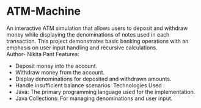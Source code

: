 # ATM-Machine
An interactive ATM simulation that allows users to deposit and withdraw money while displaying the denominations of notes used in each transaction. This project demonstrates basic banking operations with an emphasis on user input handling and recursive calculations.
<br>
Author- Nikita Pant
Features:
* Deposit money into the account.
* Withdraw money from the account.
* Display denominations for deposited and withdrawn amounts.
* Handle insufficient balance scenarios.
Technologies Used : 
* Java: The primary programming language used for the implementation.
* Java Collections: For managing denominations and user input.
